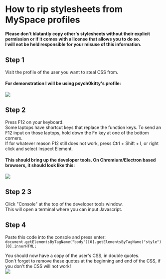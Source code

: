# How to rip stylesheets from MySpace profiles
**Please don't blatantly copy other's stylesheets without their explicit permission or if it comes with a license that allows you to do so.**  
**I will not be held responsible for your misuse of this information.**  
  
## Step 1
Visit the profile of the user you want to steal CSS from.  
#### For demonstration I will be using **psych0kitty**'s profile:  
![](https://files.gamebanana.com/bitpit/image_2021-01-01_000631.png)
  
## Step 2
Press F12 on your keyboard.  
Some laptops have shortcut keys that replace the function keys. To send an F12 input on those laptops, hold down the Fn key at one of the bottom corners.  
If for whatever reason F12 still does not work, press Ctrl + Shift + I, or right click and select Inspect Element.
  
#### **This should bring up the developer tools. On Chromium/Electron based browsers, it should look like this:**  
![](https://files.gamebanana.com/bitpit/image_2021-01-01_000757.png)  

## Step 2 3
Click "Console" at the top of the developer tools window.  
This will open a terminal where you can input Javascript.  
  
## Step 4
Paste this code into the console and press enter:  
`document.getElementsByTagName("body")[0].getElementsByTagName("style")[0].innerHTML;`  
  
You should now have a copy of the user's CSS, in double quotes.  
Don't forget to remove these quotes at the beginning and end of the CSS, if you don't the CSS will not work!  
![](https://files.gamebanana.com/bitpit/image_2021-01-01_000949.png)
